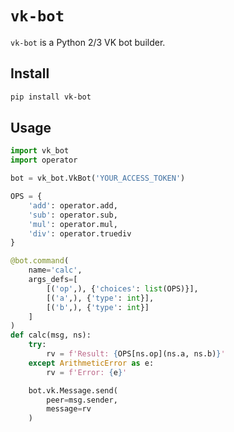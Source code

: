 # `vk-bot`

`vk-bot` is a Python 2/3 VK bot builder. 


## Install

```bash
pip install vk-bot
```

## Usage

```python
import vk_bot
import operator

bot = vk_bot.VkBot('YOUR_ACCESS_TOKEN')

OPS = {
    'add': operator.add,
    'sub': operator.sub,
    'mul': operator.mul,
    'div': operator.truediv
}

@bot.command(
    name='calc',
    args_defs=[
        [('op',), {'choices': list(OPS)}],
        [('a',), {'type': int}],
        [('b',), {'type': int}]
    ]
)
def calc(msg, ns):
    try:
        rv = f'Result: {OPS[ns.op](ns.a, ns.b)}'
    except ArithmeticError as e:
        rv = f'Error: {e}'

    bot.vk.Message.send(
        peer=msg.sender,
        message=rv
    )
```
